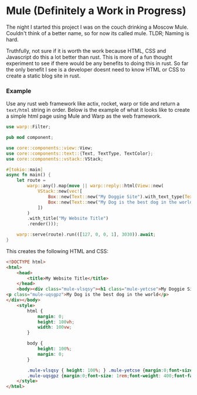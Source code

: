 # Mule (Definitely a Work in Progress)

The night I started this project I was on the couch drinking a Moscow Mule. Couldn't think of a better name, so for now its called mule. TLDR; Naming is hard.

Truthfully, not sure if it is worth the work because HTML, CSS and Javascript do this a lot better than rust. This is more of a fun thought experiment to see if there would be any benefits to doing this in rust. So far the only benefit I see is a developer doesnt need to know HTML or CSS to create a static blog site in rust.

### Example
Use any rust web framework like actix, rocket, warp or tide and return a `text/html` string in order. Below is the example of what it looks like to create a simple html page using Mule and Warp as the web framework.

```rust
use warp::Filter;

pub mod component;

use core::components::view::View;
use core::components::text::{Text, TextType, TextColor};
use core::components::vstack::VStack;

#[tokio::main]
async fn main() {
    let route =
        warp::any().map(move || warp::reply::html(View::new(
            VStack::new(vec![
                Box::new(Text::new("My Doggie Site").with_text_type(TextType::Heading1)),
                Box::new(Text::new("My Dog is the best dog in the world").with_color(TextColor::Purple))
            ])
        )
        .with_title("My Website Title")
        .render()));

    warp::serve(route).run(([127, 0, 0, 1], 3030)).await;
}
```

This creates the following HTML and CSS:

```html
<!DOCTYPE html>
<html>
    <head>
        <title>My Website Title</title>
    </head>
    <body><div class="mule-vlsqsy"><h1 class="mule-yetcse">My Doggie Site</h1>
<p class="mule-uqsgpz">My Dog is the best dog in the world</p>
</div></body>
    <style>
        html {
            margin: 0;
            height: 100vh;
            width: 100vw;
        }

        body {
            height: 100%;
            margin: 0;
        }

        .mule-vlsqsy { height: 100%; } .mule-yetcse {margin:0;font-size: 3rem;font-weight: 800;font-family: Lato, sans-serif;color: black;text-align: left;text-decoration: none;text-decoration: none;}
        .mule-uqsgpz {margin:0;font-size: 1rem;font-weight: 400;font-family: Lato, sans-serif;color: purple;text-align: left;text-decoration: none;text-decoration: none;}
    </style>
</html>
```